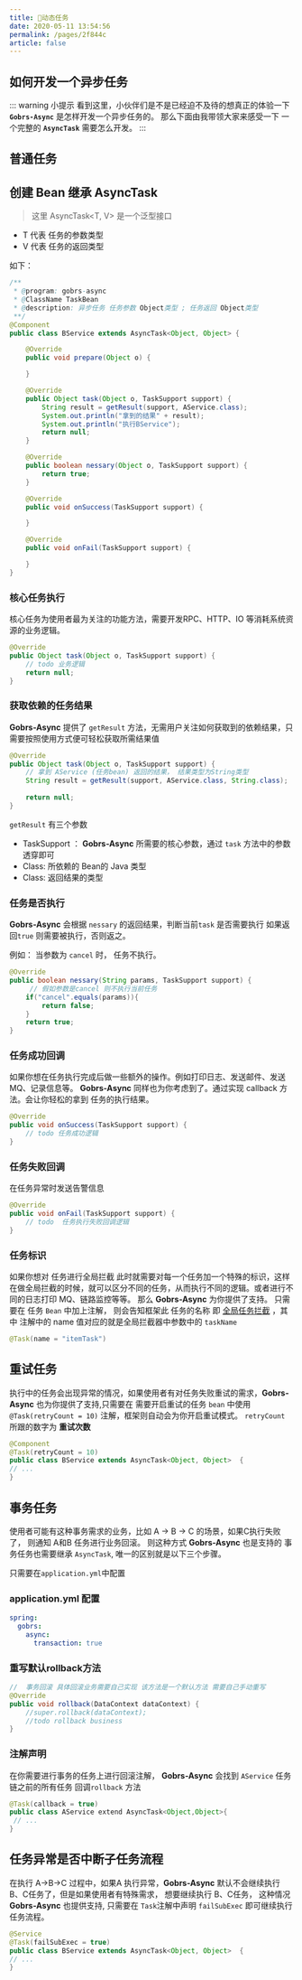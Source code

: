 ```yaml
---
title: 🍅动态任务 
date: 2020-05-11 13:54:56 
permalink: /pages/2f844c
article: false
---
```


## 如何开发一个异步任务

::: warning 小提示
看到这里，小伙伴们是不是已经迫不及待的想真正的体验一下 <code>**Gobrs-Async**</code> 是怎样开发一个异步任务的。 那么下面由我带领大家来感受一下 一个完整的 
<code>**AsyncTask**</code> 需要怎么开发。
:::

## 普通任务
## 创建 Bean 继承 AsyncTask

> 这里 AsyncTask<T, V> 是一个泛型接口

* T 代表 任务的参数类型
* V 代表 任务的返回类型

如下：

```java 
/**
 * @program: gobrs-async
 * @ClassName TaskBean
 * @description: 异步任务 任务参数 Object类型 ; 任务返回 Object类型
 **/
@Component
public class BService extends AsyncTask<Object, Object> {

    @Override
    public void prepare(Object o) {

    }

    @Override
    public Object task(Object o, TaskSupport support) {
        String result = getResult(support, AService.class);
        System.out.println("拿到的结果" + result);
        System.out.println("执行BService");
        return null;
    }

    @Override
    public boolean nessary(Object o, TaskSupport support) {
        return true;
    }

    @Override
    public void onSuccess(TaskSupport support) {

    }

    @Override
    public void onFail(TaskSupport support) {

    }
}

```
### 核心任务执行

核心任务为使用者最为关注的功能方法，需要开发RPC、HTTP、IO 等消耗系统资源的业务逻辑。
```java 
@Override
public Object task(Object o, TaskSupport support) {
    // todo 业务逻辑
    return null;
}
```


### 获取依赖的任务结果
**Gobrs-Async** 提供了 <code>getResult</code> 方法，无需用户关注如何获取到的依赖结果，只需要按照使用方式便可轻松获取所需结果值
```java
@Override
public Object task(Object o, TaskSupport support) {
    // 拿到 AService (任务bean) 返回的结果， 结果类型为String类型
    String result = getResult(support, AService.class, String.class);
    
    return null;
}
```
<code>getResult</code> 有三个参数
* TaskSupport ： **Gobrs-Async** 所需要的核心参数，通过 <code>task</code> 方法中的参数透穿即可
* Class: 所依赖的 Bean的 Java 类型
* Class: 返回结果的类型 


### 任务是否执行

**Gobrs-Async**  会根据 <code>nessary</code>  的返回结果，判断当前<code>task</code> 是否需要执行 如果返回<code>true</code> 则需要被执行，否则返之。

例如： 当参数为 <code>cancel</code> 时， 任务不执行。

```java 
@Override
public boolean nessary(String params, TaskSupport support) {
     // 假如参数是cancel 则不执行当前任务
    if("cancel".equals(params)){
        return false;
    }
    return true;
}
```

### 任务成功回调

如果你想在任务执行完成后做一些额外的操作。例如打印日志、发送邮件、发送MQ、记录信息等。 **Gobrs-Async**  同样也为你考虑到了。通过实现 callback 方法。会让你轻松的拿到
任务的执行结果。

```java 
@Override
public void onSuccess(TaskSupport support) {
    // todo 任务成功逻辑
}
```

### 任务失败回调
在任务异常时发送告警信息
```java
@Override
public void onFail(TaskSupport support) {
    // todo  任务执行失败回调逻辑
}
```

### 任务标识
如果你想对 任务进行全局拦截 此时就需要对每一个任务加一个特殊的标识，这样在做全局拦截的时候，就可以区分不同的任务，从而执行不同的逻辑。或者进行不同的日志打印
MQ、链路监控等等。 那么 **Gobrs-Async** 为你提供了支持。 只需要在 任务 <code>Bean</code> 中加上注解， 则会告知框架此 任务的名称
即 [全局任务拦截](/pages/2f84sf/#可配置的全局任务拦截器) ，其中 注解中的 name 值对应的就是全局拦截器中参数中的 <code>taskName</code>

```java 
@Task(name = "itemTask")
```

## 重试任务
执行中的任务会出现异常的情况，如果使用者有对任务失败重试的需求，**Gobrs-Async** 也为你提供了支持,只需要在 需要开启重试的任务 <code>bean</code>
中使用 <code>@Task(retryCount = 10)</code> 注解，框架则自动会为你开启重试模式。 <code>retryCount</code> 所跟的数字为 **重试次数**
```java 
@Component
@Task(retryCount = 10)
public class BService extends AsyncTask<Object, Object>  {
// ...
}
```


## 事务任务
使用者可能有这种事务需求的业务，比如 A -> B -> C 的场景，如果C执行失败了， 则通知 A和B 任务进行业务回滚。 则这种方式 **Gobrs-Async** 也是支持的
事务任务也需要继承 <code>AsyncTask</code>, 唯一的区别就是以下三个步骤。

只需要在<code>application.yml</code>中配置
### application.yml 配置

```yaml
spring:
  gobrs:
    async:
      transaction: true
```
### 重写默认rollback方法
```java 
//  事务回滚 具体回滚业务需要自己实现 该方法是一个默认方法 需要自己手动重写
@Override
public void rollback(DataContext dataContext) {
    //super.rollback(dataContext);
    //todo rollback business
}
```

### 注解声明
在你需要进行事务的任务上进行回滚注解， **Gobrs-Async** 会找到 <code>AService</code> 任务链之前的所有任务 回调<code>rollback</code> 方法
```java 
@Task(callback = true)
public class AService extend AsyncTask<Object,Object>{
 // ...
}
```


## 任务异常是否中断子任务流程
在执行 A->B->C 过程中，如果A 执行异常，**Gobrs-Async** 默认不会继续执行 B、C任务了，但是如果使用者有特殊需求， 想要继续执行 B、C任务，
这种情况**Gobrs-Async** 也提供支持, 只需要在 <code>Task</code>注解中声明 <code>failSubExec</code> 即可继续执行任务流程。
```java  
@Service
@Task(failSubExec = true)
public class BService extends AsyncTask<Object, Object>  {
// ...
}
```


